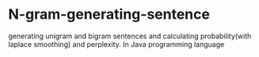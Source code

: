 # N-gram-generating-sentence
generating unigram and bigram sentences and calculating probability(with laplace smoothing) and perplexity. In Java programming language
